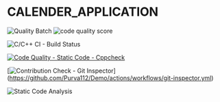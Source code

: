 # CALENDER_APPLICATION

![Quality Batch](https://www.code-inspector.com/project/24935/status/svg)
![code quality score](https://www.code-inspector.com/project/24935/score/svg)

![C/C++ CI - Build Status](https://github.com/Purva112/Demo/actions/workflows/main.yml/badge.svg)


[![Code Quality - Static Code - Cppcheck](https://github.com/Purva112/Demo/actions/workflows/cpp_check.yml/badge.svg)](https://github.com/Purva112/Demo/actions/workflows/cpp_check.yml)

[![Contribution Check - Git Inspector](https://github.com/Purva112/Demo/actions/workflows/git-inspector.yml/badge.svg)]
(https://github.com/Purva112/Demo/actions/workflows/git-inspector.yml)

![Static Code Analysis](https://github.com/Purva112/Demo/actions/workflows/static-code.yml/badge.svg)
 

